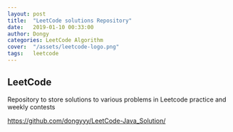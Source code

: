 ```yaml
---
layout: post
title:  "LeetCode solutions Repository"
date:   2019-01-10 00:33:00
author: Dongy
categories: LeetCode Algorithm
cover:  "/assets/leetcode-logo.png"
tags:	leetcode
---
```


## LeetCode

Repository to store solutions to various problems in Leetcode practice and weekly contests

https://github.com/dongyyy/LeetCode-Java_Solution/